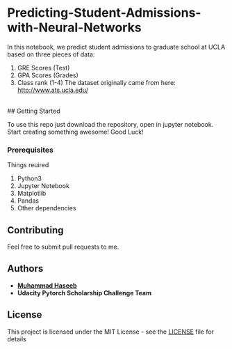 # Predicting-Student-Admissions-with-Neural-Networks
In this notebook, we predict student admissions to graduate school at UCLA based on three pieces of data:

1. GRE Scores (Test)
2. GPA Scores (Grades)
3. Class rank (1-4)
The dataset originally came from here: http://www.ats.ucla.edu/
<br>
## Getting Started

To use this repo just download the repository, open in jupyter notebook. Start creating something awesome! Good Luck!

### Prerequisites

Things reuired<br>
1. Python3
2. Jupyter Notebook
3. Matplotlib
4. Pandas
5. Other dependencies

## Contributing

Feel free to submit pull requests to me.


## Authors

* **[Muhammad Haseeb](https://github.com/iam-mhaseeb)**
* **Udacity Pytorch Scholarship Challenge Team**


## License

This project is licensed under the MIT License - see the [LICENSE](LICENSE) file for details
